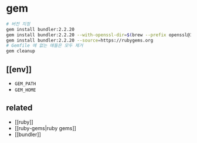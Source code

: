 # gem

```sh
# 버전 지정
gem install bundler:2.2.20
gem install bundler:2.2.20 --with-openssl-dir=$(brew --prefix openssl@1.1)
gem install bundler:2.2.20 --source=https://rubygems.org
# Gemfile 에 없는 애들은 모두 제거
gem cleanup
```

## [[env]]
- `GEM_PATH`
- `GEM_HOME`

## related
- [[ruby]]
- [[ruby-gems|ruby gems]]
- [[bundler]]
